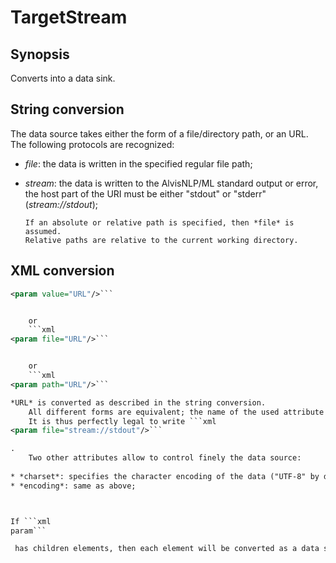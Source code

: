 # TargetStream

## Synopsis

Converts into a data sink.

## String conversion

The data source takes either the form of a file/directory path, or an URL. The following protocols are recognized:
      
* *file*: the data is written in the specified regular file path;
* *stream*: the data is written to the AlvisNLP/ML standard output or error, the host part of the URI must be either "stdout" or "stderr" (*stream://stdout*);


      If an absolute or relative path is specified, then *file* is assumed.
      Relative paths are relative to the current working directory.
      

## XML conversion

```xml
<param value="URL"/>```


	or
	```xml
<param file="URL"/>```


	or
	```xml
<param path="URL"/>```

*URL* is converted as described in the string conversion.
	All different forms are equivalent; the name of the used attribute has no influence on the data source type.
	It is thus perfectly legal to write ```xml
<param file="stream://stdout"/>```

.
	Two other attributes allow to control finely the data source:
	
* *charset*: specifies the character encoding of the data ("UTF-8" by default);
* *encoding*: same as above;



If ```xml
param```

 has children elements, then each element will be converted as a data sink. The data will be duplicated into each data sink.


